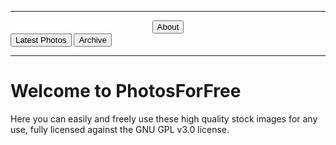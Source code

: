 ***

<button style="display:block; margin:auto;" onclick="window.location.href='https://eshanepicfighter.github.io/PhotosForFree/about';"> About </button>
<button onclick="window.location.href='https://eshanepicfighter.github.io/PhotosForFree/latestphotos';"> Latest Photos </button>
<button onclick="window.location.href='https://eshanepicfighter.github.io/PhotosForFree/archive';"> Archive </button>

***
# Welcome to PhotosForFree

Here you can easily and freely use these high quality stock images for any use, fully licensed against the GNU GPL v3.0 license. 

